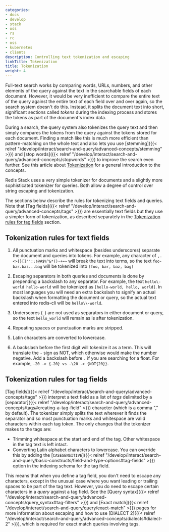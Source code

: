 ```yaml
---
categories:
- docs
- develop
- stack
- oss
- rs
- rc
- oss
- kubernetes
- clients
description: Controlling text tokenization and escaping
linkTitle: Tokenization
title: Tokenization
weight: 4
---
```


Full-text search works by comparing words, URLs, numbers, and other elements of the query
against the text in the searchable fields of each document. However,
it would be very inefficient to compare the entire text of the query against the
entire text of each field over and over again, so the search system doesn't do this.
Instead, it splits the document text into short, significant sections
called *tokens* during the indexing process and stores the tokens as part of the document's
index data.

During a search, the query system also tokenizes the
query text and then simply compares the tokens from the query against the tokens stored
for each document. Finding a match like this is much more efficient than pattern-matching on
the whole text and also lets you use
[stemming]({{< relref "/develop/interact/search-and-query/advanced-concepts/stemming" >}}) and
[stop words]({{< relref "/develop/interact/search-and-query/advanced-concepts/stopwords" >}})
to improve the search even further. See this article about
[Tokenization](https://queryunderstanding.com/tokenization-c8cdd6aef7ff)
for a general introduction to the concepts.

Redis Stack uses a very simple tokenizer for documents and a slightly more sophisticated tokenizer for queries. Both allow a degree of control over string escaping and tokenization. 

The sections below describe the rules for tokenizing text fields and queries.
Note that
[Tag fields]({{< relref "/develop/interact/search-and-query/advanced-concepts/tags" >}}) 
are essentially text fields but they use a simpler form of tokenization, as described
separately in the
[Tokenization rules for tag fields](#tokenization-rules-for-tag-fields) section.

## Tokenization rules for text fields

1. All punctuation marks and whitespace (besides underscores) separate the document and queries into tokens. For example, any character of `,.<>{}[]"':;!@#$%^&*()-+=~` will break the text into terms, so the text `foo-bar.baz...bag` will be tokenized into `[foo, bar, baz, bag]`

2. Escaping separators in both queries and documents is done by prepending a backslash to any separator. For example, the text `hello\-world hello-world` will be tokenized as `[hello-world, hello, world]`. In most languages you will need an extra backslash to signify an actual backslash when formatting the document or query, so the actual text entered into redis-cli will be `hello\\-world`. 

3. Underscores (`_`) are not used as separators in either document or query, so the text `hello_world` will remain as is after tokenization. 

4. Repeating spaces or punctuation marks are stripped. 

5. Latin characters are converted to lowercase. 

6. A backslash before the first digit will tokenize it as a term. This will translate the `-` sign as NOT, which otherwise would make the number negative. Add a backslash before `.` if you are searching for a float. For example, `-20 -> {-20} vs -\20 -> {NOT{20}}`.

## Tokenization rules for tag fields

[Tag fields]({{< relref "/develop/interact/search-and-query/advanced-concepts/tags" >}}) interpret
a text field as a list of *tags* delimited by a
[separator]({{< relref "/develop/interact/search-and-query/advanced-concepts/tags#creating-a-tag-field" >}})
character (which is a comma "," by
default). The tokenizer simply splits the text wherever it finds the separator and so most
punctuation marks and whitespace are valid characters within each tag token. The only
changes that the tokenizer makes to the tags are:

-   Trimming whitespace at the start and end of the tag. Other whitespace in the tag text is left intact.
-   Converting Latin alphabet characters to lowercase. You can override this by adding the
    [`CASESENSITIVE`]({{< relref "/develop/interact/search-and-query/basic-constructs/field-and-type-options#tag-fields" >}}) option in the indexing schema for the tag field.

This means that when you define a tag field, you don't need to escape any characters, except
in the unusual case where you want leading or trailing spaces to be part of the tag text.
However, you do need to escape certain characters in a *query* against a tag field. See the
[Query syntax]({{< relref "/develop/interact/search-and-query/advanced-concepts/query_syntax#tag-filters" >}}) and
[Exact match]({{< relref "/develop/interact/search-and-query/query/exact-match" >}}) pages for more information about escaping
and how to use [DIALECT 2]({{< relref "/develop/interact/search-and-query/advanced-concepts/dialects#dialect-2" >}}), which is required for
exact match queries involving tags.
